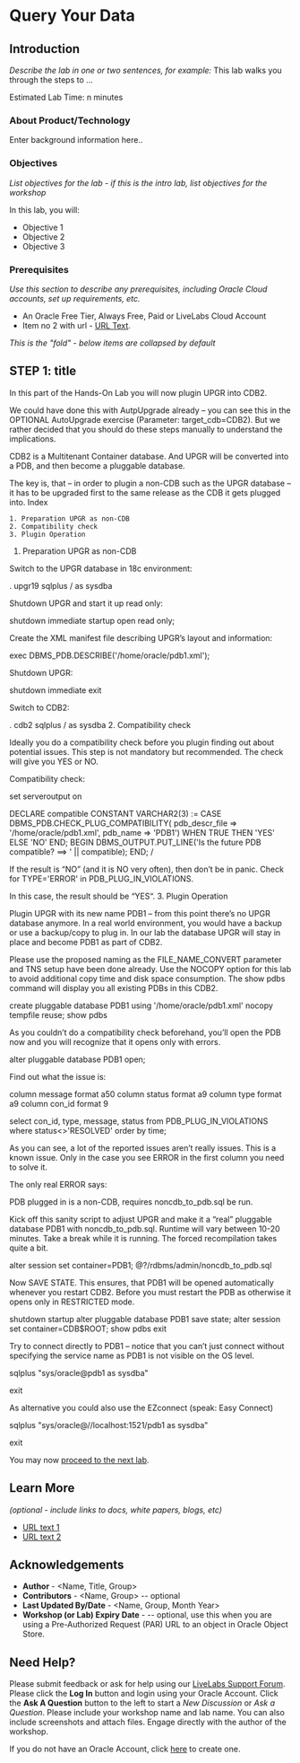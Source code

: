 # Query Your Data

## Introduction

*Describe the lab in one or two sentences, for example:* This lab walks you through the steps to ...

Estimated Lab Time: n minutes

### About Product/Technology
Enter background information here..

### Objectives

*List objectives for the lab - if this is the intro lab, list objectives for the workshop*

In this lab, you will:
* Objective 1
* Objective 2
* Objective 3

### Prerequisites

*Use this section to describe any prerequisites, including Oracle Cloud accounts, set up requirements, etc.*

* An Oracle Free Tier, Always Free, Paid or LiveLabs Cloud Account
* Item no 2 with url - [URL Text](https://www.oracle.com).

*This is the "fold" - below items are collapsed by default*

## **STEP 1**: title

In this part of the Hands-On Lab you will now plugin UPGR into CDB2.

We could have done this with AutpUpgrade already – you can see this in the OPTIONAL AutoUpgrade exercise (Parameter: target_cdb=CDB2). But we rather decided that you should do these steps manually to understand the implications.

CDB2 is a Multitenant Container database.
And UPGR will be converted into a PDB, and then become a pluggable database.

The key is, that – in order to plugin a non-CDB such as the UPGR database – it has to be upgraded first to the same release as the CDB it gets plugged into.
Index

    1. Preparation UPGR as non-CDB
    2. Compatibility check
    3. Plugin Operation

1. Preparation UPGR as non-CDB

Switch to the UPGR database in 18c environment:

. upgr19
sqlplus / as sysdba

Shutdown UPGR and start it up read only:

shutdown immediate
startup open read only;

Create the XML manifest file describing UPGR’s layout and information:

exec DBMS_PDB.DESCRIBE('/home/oracle/pdb1.xml');

Shutdown UPGR:

shutdown immediate
exit

Switch to CDB2:

. cdb2
sqlplus / as sysdba
2. Compatibility check

Ideally you do a compatibility check before you plugin finding out about potential issues. This step is not mandatory but recommended. The check will give you YES or NO.

Compatibility check:

set serveroutput on

DECLARE
compatible CONSTANT VARCHAR2(3) := CASE DBMS_PDB.CHECK_PLUG_COMPATIBILITY( pdb_descr_file => '/home/oracle/pdb1.xml', pdb_name => 'PDB1') WHEN TRUE THEN 'YES' ELSE 'NO'
END;
BEGIN
DBMS_OUTPUT.PUT_LINE('Is the future PDB compatible? ==> ' || compatible);
END;
/

If the result is “NO” (and it is NO very often), then don’t be in panic.
Check for TYPE='ERROR' in PDB_PLUG_IN_VIOLATIONS.

In this case, the result should be “YES“.
3. Plugin Operation

Plugin UPGR with its new name PDB1 – from this point there’s no UPGR database anymore. In a real world environment, you would have a backup or use a backup/copy to plug in. In our lab the database UPGR will stay in place and become PDB1 as part of CDB2.

Please use the proposed naming as the FILE_NAME_CONVERT parameter and TNS setup have been done already.
Use the NOCOPY option for this lab to avoid additional copy time and disk space consumption. The show pdbs command will display you all existing PDBs in this CDB2.

create pluggable database PDB1 using '/home/oracle/pdb1.xml' nocopy tempfile reuse;
show pdbs

As you couldn’t do a compatibility check beforehand, you’ll open the PDB now and you will recognize that it opens only with errors.

alter pluggable database PDB1 open;

Find out what the issue is:

column message format a50
column status format a9
column type format a9
column con_id format 9

select con_id, type, message, status from PDB_PLUG_IN_VIOLATIONS
where status<>'RESOLVED' order by time;

As you can see, a lot of the reported issues aren’t really issues. This is a known issue. Only in the case you see ERROR in the first column you need to solve it.

The only real ERROR says:

PDB plugged in is a non-CDB, requires noncdb_to_pdb.sql be run.

Kick off this sanity script to adjust UPGR and make it a “real” pluggable database PDB1 with noncdb_to_pdb.sql. Runtime will vary between 10-20 minutes. Take a break while it is running. The forced recompilation takes quite a bit.

alter session set container=PDB1;
@?/rdbms/admin/noncdb_to_pdb.sql

Now SAVE STATE. This ensures, that PDB1 will be opened automatically whenever you restart CDB2. Before you must restart the PDB as otherwise it opens only in RESTRICTED mode.

shutdown
startup
alter pluggable database PDB1 save state;
alter session set container=CDB$ROOT;
show pdbs
exit

Try to connect directly to PDB1 – notice that you can’t just connect without specifying the service name as PDB1 is not visible on the OS level.

sqlplus "sys/oracle@pdb1 as sysdba"

exit

As alternative you could also use the EZconnect (speak: Easy Connect)

sqlplus "sys/oracle@//localhost:1521/pdb1 as sysdba"

exit

You may now [proceed to the next lab](#next).

## Learn More

*(optional - include links to docs, white papers, blogs, etc)*

* [URL text 1](http://docs.oracle.com)
* [URL text 2](http://docs.oracle.com)

## Acknowledgements
* **Author** - <Name, Title, Group>
* **Contributors** -  <Name, Group> -- optional
* **Last Updated By/Date** - <Name, Group, Month Year>
* **Workshop (or Lab) Expiry Date** - <Month Year> -- optional, use this when you are using a Pre-Authorized Request (PAR) URL to an object in Oracle Object Store.

## Need Help?
Please submit feedback or ask for help using our [LiveLabs Support Forum](https://community.oracle.com/tech/developers/categories/livelabsdiscussions). Please click the **Log In** button and login using your Oracle Account. Click the **Ask A Question** button to the left to start a *New Discussion* or *Ask a Question*.  Please include your workshop name and lab name.  You can also include screenshots and attach files.  Engage directly with the author of the workshop.

If you do not have an Oracle Account, click [here](https://profile.oracle.com/myprofile/account/create-account.jspx) to create one.
